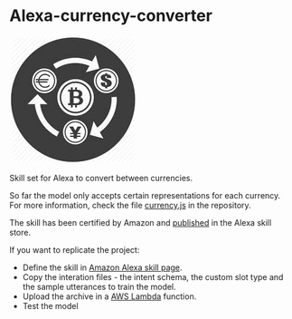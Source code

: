 # Alexa-currency-converter
![logo](/images.jpeg)

Skill set for Alexa to convert between currencies.

So far the model only accepts certain representations for each currency. For more information, check the file [currency.js](/src/currencies.js) in the repository.

The skill has been certified by Amazon and [published](https://www.alexaskillstore.com/CurrencyExchange/40842) in the Alexa skill store.

If you want to replicate the project:

* Define the skill in [Amazon Alexa skill page](https://developer.amazon.com/edw/home.html#/).
* Copy the interation files - the intent schema, the custom slot type and the sample utterances to train the model.
* Upload the archive in a [AWS Lambda](https://aws.amazon.com/lambda/details/) function.
* Test the model

